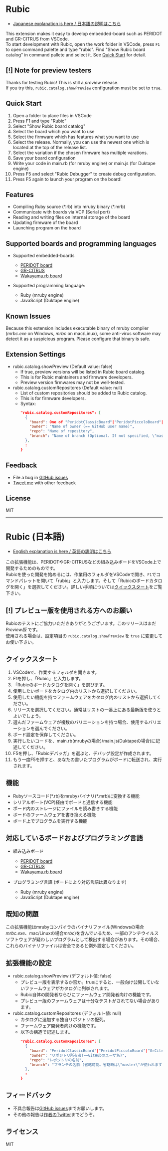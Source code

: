 <a name="en"></a>
# Rubic

* [Japanese explanation is here / 日本語の説明はこちら](#rubic-%E6%97%A5%E6%9C%AC%E8%AA%9E)

This extension makes it easy to develop embedded-board such as PERIDOT and GR-CITRUS from VSCode.<br>
To start development with Rubic, open the work folder in VSCode, press `F1` to open command palette and type "rubic". Find "Show Rubic board catalog" in command pallete and select it. See [Quick Start](#quick-start) for detail.

## [!] Note for preview testers

Thanks for testing Rubic!
This is still a *preview* release. <br>
If you try this, `rubic.catalog.showPreview` configuration must be set to `true`.

## Quick Start

1. Open a folder to place files in VSCode
1. Press F1 and type "Rubic"
1. Select "Show Rubic board catalog"
1. Select the board which you want to use
1. Select the firmware which has features what you want to use
1. Select the release. Normally, you can use the newest one which is located at the top of the release list.
1. Select the variation if the chosen firmware has multiple varations.
1. Save your board configuration
1. Write your code in main.rb (for mruby engine) or main.js (for Duktape engine)
1. Press F5 and select "Rubic Debugger" to create debug configuration.
1. Press F5 again to launch your program on the board!

## Features

* Compiling Ruby source (\*.rb) into mruby binary (\*.mrb)
* Communicate with boards via VCP (Serial port)
* Reading and writing files on internal storage of the board
* Updating firmware of the board
* Launching program on the board

## Supported boards and programming languages

* Supported embedded-boards
  * [PERIDOT board](http://osafune.github.io/peridot.html)
  * [GR-CITRUS](http://gadget.renesas.com/en/product/citrus.html)
  * [Wakayama.rb board](https://github.com/wakayamarb/wrbb-v2lib-firm)

* Supported programming language:
  * Ruby (mruby engine)
  * JavaScript (Duktape engine)

## Known Issues

Because this extension includes executable binary of mruby compiler (*mrbc.exe* on Windows, *mrbc* on mac/Linux), some anti-virus software may detect it as a suspicious program. Please configure that binary is safe.

## Extension Settings

* rubic.catalog.showPreview (Default value: false)
  * If true, preview versions will be listed in Rubic board catalog.
  * This is for Rubic maintainers and firmware developers.
  * Preview version firmwares may not be well-tested.
* rubic.catalog.customRepositores (Default value: null)
  * List of custom repositories should be added to Rubic catalog.
  * This is for firmware developers.
  * Syntax:
    ```json
    "rubic.catalog.customRepositores": [
      {
        "board": One of "PeridotClassicBoard"|"PeridotPiccoloBoard"|"GrCitrusBoard",
        "owner": "Name of owner (== GitHub user name)",
        "repo": "Name of repository",
        "branch": "Name of branch (Optional. If not specified, \"master\" will be used)"
      },
      :
    }
    ```

## Feedback

* File a bug in [GitHub issues](https://github.com/kimushu/rubic-vscode/issues)
* [Tweet me](https://twitter.com/kimu_shu) with other feedback

## License

MIT

----

<a name="ja"></a>
# Rubic (日本語)

* [English explanation is here / 英語の説明はこちら](#rubic)

この拡張機能は、PERIDOTやGR-CITRUSなどの組み込みボードをVSCode上で開発するためのものです。<br>
Rubicを使った開発を始めるには、作業用のフォルダをVSCodeで開き、`F1`でコマンドパレットを開いて「rubic」と入力します。そして「Rubicのボードカタログを開く」を選択してください。詳しい手順については[クイックスタート](#%E3%82%AF%E3%82%A4%E3%83%83%E3%82%AF%E3%82%B9%E3%82%BF%E3%83%BC%E3%83%88)をご覧下さい。

## [!] プレビュー版を使用される方へのお願い

Rubicのテストにご協力いただきありがとうございます。このリリースはまだ *Preview版* です。<br>
使用される場合は、設定項目の `rubic.catalog.showPreview` を `true` に変更してお使い下さい。

## クイックスタート

1. VSCodeで、作業するフォルダを開きます。
1. F1を押し、「Rubic」と入力します。
1. 「Rubicのボードカタログを開く」を選びます。
1. 使用したいボードをカタログ内のリストから選択してください。
1. 使用したい機能を持つファームウェアをカタログ内のリストから選択してください。
1. リリースを選択してください。通常はリストの一番上にある最新版を使うとよいでしょう。
1. 選んだファームウェアが複数のバリエーションを持つ場合、使用するバリエーションを選んでください。
1. ボード設定を保存してください。
1. 実行したいコードを、main.rb(mrubyの場合)/main.js(Duktapeの場合)に記述してください。
1. F5を押し、「Rubicデバッガ」を選ぶと、デバッグ設定が作成されます。
1. もう一度F5を押すと、あなたの書いたプログラムがボードに転送され、実行されます。

## 機能

* Rubyソースコード(\*.rb)をmrubyバイナリ(\*.mrb)に変換する機能
* シリアルポート(VCP)経由でボードと通信する機能
* ボード内のストレージにファイルを読み書きする機能
* ボードのファームウェアを書き換える機能
* ボード上でプログラムを実行する機能

## 対応しているボードおよびプログラミング言語

* 組み込みボード
  * [PERIDOT board](http://osafune.github.io/peridot.html)
  * [GR-CITRUS](http://gadget.renesas.com/ja/product/citrus.html)
  * [Wakayama.rb board](https://github.com/wakayamarb/wrbb-v2lib-firm)

* プログラミング言語 (ボードにより対応言語は異なります)
  * Ruby (mruby engine)
  * JavaScript (Duktape engine)

## 既知の問題

この拡張機能はmrubyコンパイラのバイナリファイル(Windowsの場合*mrbc.exe*、mac/Linuxの場合*mrbc*)を含んでいるため、一部のアンチウイルスソフトウェアが疑わしいプログラムとして検出する場合があります。その場合、これらのバイナリファイルは安全であると例外設定してください。

## 拡張機能の設定

* rubic.catalog.showPreview (デフォルト値: false)
  * プレビュー版を表示するか否か。trueにすると、一般向け公開していないファームウェアがカタログに列挙されます。
  * Rubic自体の開発者ならびにファームウェア開発者向けの機能です。
  * プレビュー版のファームウェアは十分なテストがされてない場合があります。
* rubic.catalog.customRepositores (デフォルト値: null)
  * カタログに追加する独自リポジトリの配列。
  * ファームウェア開発者向けの機能です。
  * 以下の構造で記述します。
    ```json
    "rubic.catalog.customRepositores": [
      {
        "board": "PeridotClassicBoard"|"PeridotPiccoloBoard"|"GrCitrusBoard"のいずれか,
        "owner": "リポジトリ所有者(==GitHubのユーザ名)",
        "repo": "レポジトリの名前",
        "branch": "ブランチの名前 (省略可能。省略時は\"master\"が使われます)"
      },
      :
    }
    ```

## フィードバック

* 不具合報告は[GitHub issues](https://github.com/kimushu/rubic-vscode/issues)までお願いします。
* その他の報告は[作者のTwitter](https://twitter.com/kimu_shu)までどうぞ。

## ライセンス

MIT
